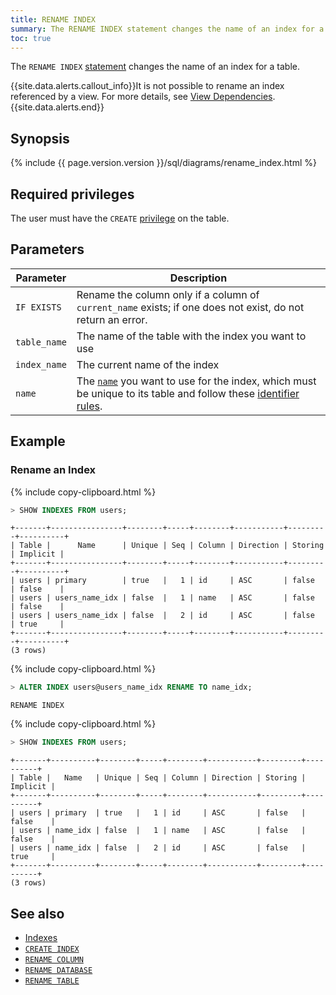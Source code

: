 ```yaml
---
title: RENAME INDEX
summary: The RENAME INDEX statement changes the name of an index for a table.
toc: true
---
```


The `RENAME INDEX` [statement](sql-statements.html) changes the name of an index for a table.

{{site.data.alerts.callout_info}}It is not possible to rename an index referenced by a view. For more details, see <a href="views.html#view-dependencies">View Dependencies</a>.{{site.data.alerts.end}}


## Synopsis

{% include {{ page.version.version }}/sql/diagrams/rename_index.html %}

## Required privileges

The user must have the `CREATE` [privilege](privileges.html) on the table.

## Parameters

| Parameter | Description |
|-----------|-------------|
| `IF EXISTS` | Rename the column only if a column of `current_name` exists; if one does not exist, do not return an error. |
| `table_name` | The name of the table with the index you want to use |
| `index_name` | The current name of the index |
| `name` | The [`name`](sql-grammar.html#name) you want to use for the index, which must be unique to its table and follow these [identifier rules](keywords-and-identifiers.html#identifiers). |

## Example

### Rename an Index

{% include copy-clipboard.html %}
~~~ sql
> SHOW INDEXES FROM users;
~~~

~~~
+-------+----------------+--------+-----+--------+-----------+---------+----------+
| Table |      Name      | Unique | Seq | Column | Direction | Storing | Implicit |
+-------+----------------+--------+-----+--------+-----------+---------+----------+
| users | primary        | true   |   1 | id     | ASC       | false   | false    |
| users | users_name_idx | false  |   1 | name   | ASC       | false   | false    |
| users | users_name_idx | false  |   2 | id     | ASC       | false   | true     |
+-------+----------------+--------+-----+--------+-----------+---------+----------+
(3 rows)
~~~

{% include copy-clipboard.html %}
~~~ sql
> ALTER INDEX users@users_name_idx RENAME TO name_idx;
~~~

~~~
RENAME INDEX
~~~

{% include copy-clipboard.html %}
~~~ sql
> SHOW INDEXES FROM users;
~~~

~~~
+-------+----------+--------+-----+--------+-----------+---------+----------+
| Table |   Name   | Unique | Seq | Column | Direction | Storing | Implicit |
+-------+----------+--------+-----+--------+-----------+---------+----------+
| users | primary  | true   |   1 | id     | ASC       | false   | false    |
| users | name_idx | false  |   1 | name   | ASC       | false   | false    |
| users | name_idx | false  |   2 | id     | ASC       | false   | true     |
+-------+----------+--------+-----+--------+-----------+---------+----------+
(3 rows)
~~~

## See also

- [Indexes](indexes.html)
- [`CREATE INDEX`](create-index.html)
- [`RENAME COLUMN`](rename-column.html)
- [`RENAME DATABASE`](rename-database.html)
- [`RENAME TABLE`](rename-table.html)
